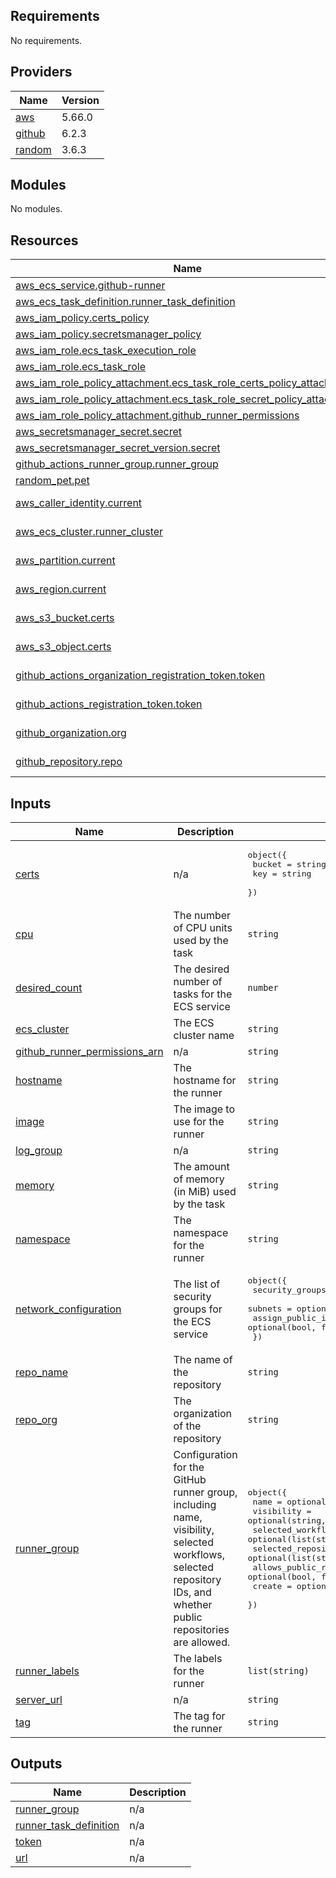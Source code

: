 <!-- BEGIN_TF_DOCS -->
## Requirements

No requirements.

## Providers

| Name | Version |
|------|---------|
| <a name="provider_aws"></a> [aws](#provider\_aws) | 5.66.0 |
| <a name="provider_github"></a> [github](#provider\_github) | 6.2.3 |
| <a name="provider_random"></a> [random](#provider\_random) | 3.6.3 |

## Modules

No modules.

## Resources

| Name | Type |
|------|------|
| [aws_ecs_service.github-runner](https://registry.terraform.io/providers/hashicorp/aws/latest/docs/resources/ecs_service) | resource |
| [aws_ecs_task_definition.runner_task_definition](https://registry.terraform.io/providers/hashicorp/aws/latest/docs/resources/ecs_task_definition) | resource |
| [aws_iam_policy.certs_policy](https://registry.terraform.io/providers/hashicorp/aws/latest/docs/resources/iam_policy) | resource |
| [aws_iam_policy.secretsmanager_policy](https://registry.terraform.io/providers/hashicorp/aws/latest/docs/resources/iam_policy) | resource |
| [aws_iam_role.ecs_task_execution_role](https://registry.terraform.io/providers/hashicorp/aws/latest/docs/resources/iam_role) | resource |
| [aws_iam_role.ecs_task_role](https://registry.terraform.io/providers/hashicorp/aws/latest/docs/resources/iam_role) | resource |
| [aws_iam_role_policy_attachment.ecs_task_role_certs_policy_attachment](https://registry.terraform.io/providers/hashicorp/aws/latest/docs/resources/iam_role_policy_attachment) | resource |
| [aws_iam_role_policy_attachment.ecs_task_role_secret_policy_attachment](https://registry.terraform.io/providers/hashicorp/aws/latest/docs/resources/iam_role_policy_attachment) | resource |
| [aws_iam_role_policy_attachment.github_runner_permissions](https://registry.terraform.io/providers/hashicorp/aws/latest/docs/resources/iam_role_policy_attachment) | resource |
| [aws_secretsmanager_secret.secret](https://registry.terraform.io/providers/hashicorp/aws/latest/docs/resources/secretsmanager_secret) | resource |
| [aws_secretsmanager_secret_version.secret](https://registry.terraform.io/providers/hashicorp/aws/latest/docs/resources/secretsmanager_secret_version) | resource |
| [github_actions_runner_group.runner_group](https://registry.terraform.io/providers/hashicorp/github/latest/docs/resources/actions_runner_group) | resource |
| [random_pet.pet](https://registry.terraform.io/providers/hashicorp/random/latest/docs/resources/pet) | resource |
| [aws_caller_identity.current](https://registry.terraform.io/providers/hashicorp/aws/latest/docs/data-sources/caller_identity) | data source |
| [aws_ecs_cluster.runner_cluster](https://registry.terraform.io/providers/hashicorp/aws/latest/docs/data-sources/ecs_cluster) | data source |
| [aws_partition.current](https://registry.terraform.io/providers/hashicorp/aws/latest/docs/data-sources/partition) | data source |
| [aws_region.current](https://registry.terraform.io/providers/hashicorp/aws/latest/docs/data-sources/region) | data source |
| [aws_s3_bucket.certs](https://registry.terraform.io/providers/hashicorp/aws/latest/docs/data-sources/s3_bucket) | data source |
| [aws_s3_object.certs](https://registry.terraform.io/providers/hashicorp/aws/latest/docs/data-sources/s3_object) | data source |
| [github_actions_organization_registration_token.token](https://registry.terraform.io/providers/hashicorp/github/latest/docs/data-sources/actions_organization_registration_token) | data source |
| [github_actions_registration_token.token](https://registry.terraform.io/providers/hashicorp/github/latest/docs/data-sources/actions_registration_token) | data source |
| [github_organization.org](https://registry.terraform.io/providers/hashicorp/github/latest/docs/data-sources/organization) | data source |
| [github_repository.repo](https://registry.terraform.io/providers/hashicorp/github/latest/docs/data-sources/repository) | data source |

## Inputs

| Name | Description | Type | Default | Required |
|------|-------------|------|---------|:--------:|
| <a name="input_certs"></a> [certs](#input\_certs) | n/a | <pre>object({<br>    bucket = string,<br>    key    = string<br>  })</pre> | `null` | no |
| <a name="input_cpu"></a> [cpu](#input\_cpu) | The number of CPU units used by the task | `string` | `2048` | no |
| <a name="input_desired_count"></a> [desired\_count](#input\_desired\_count) | The desired number of tasks for the ECS service | `number` | `3` | no |
| <a name="input_ecs_cluster"></a> [ecs\_cluster](#input\_ecs\_cluster) | The ECS cluster name | `string` | n/a | yes |
| <a name="input_github_runner_permissions_arn"></a> [github\_runner\_permissions\_arn](#input\_github\_runner\_permissions\_arn) | n/a | `string` | `null` | no |
| <a name="input_hostname"></a> [hostname](#input\_hostname) | The hostname for the runner | `string` | n/a | yes |
| <a name="input_image"></a> [image](#input\_image) | The image to use for the runner | `string` | `"public.ecr.aws/h1g9x7n8/github-runner:1.22.31"` | no |
| <a name="input_log_group"></a> [log\_group](#input\_log\_group) | n/a | `string` | `null` | no |
| <a name="input_memory"></a> [memory](#input\_memory) | The amount of memory (in MiB) used by the task | `string` | `4096` | no |
| <a name="input_namespace"></a> [namespace](#input\_namespace) | The namespace for the runner | `string` | n/a | yes |
| <a name="input_network_configuration"></a> [network\_configuration](#input\_network\_configuration) | The list of security groups for the ECS service | <pre>object({<br>    security_groups  = optional(list(string), [])<br>    subnets          = optional(list(string), [])<br>    assign_public_ip = optional(bool, false)<br>  })</pre> | `{}` | no |
| <a name="input_repo_name"></a> [repo\_name](#input\_repo\_name) | The name of the repository | `string` | `null` | no |
| <a name="input_repo_org"></a> [repo\_org](#input\_repo\_org) | The organization of the repository | `string` | `null` | no |
| <a name="input_runner_group"></a> [runner\_group](#input\_runner\_group) | Configuration for the GitHub runner group, including name, visibility, selected workflows, selected repository IDs, and whether public repositories are allowed. | <pre>object({<br>    name                       = optional(string)<br>    visibility                 = optional(string, "selected")<br>    selected_workflows         = optional(list(string), [])<br>    selected_repository_ids    = optional(list(string), [])<br>    allows_public_repositories = optional(bool, false)<br>    create                     = optional(bool, false)<br>  })</pre> | `{}` | no |
| <a name="input_runner_labels"></a> [runner\_labels](#input\_runner\_labels) | The labels for the runner | `list(string)` | n/a | yes |
| <a name="input_server_url"></a> [server\_url](#input\_server\_url) | n/a | `string` | `""` | no |
| <a name="input_tag"></a> [tag](#input\_tag) | The tag for the runner | `string` | n/a | yes |

## Outputs

| Name | Description |
|------|-------------|
| <a name="output_runner_group"></a> [runner\_group](#output\_runner\_group) | n/a |
| <a name="output_runner_task_definition"></a> [runner\_task\_definition](#output\_runner\_task\_definition) | n/a |
| <a name="output_token"></a> [token](#output\_token) | n/a |
| <a name="output_url"></a> [url](#output\_url) | n/a |
<!-- END_TF_DOCS -->